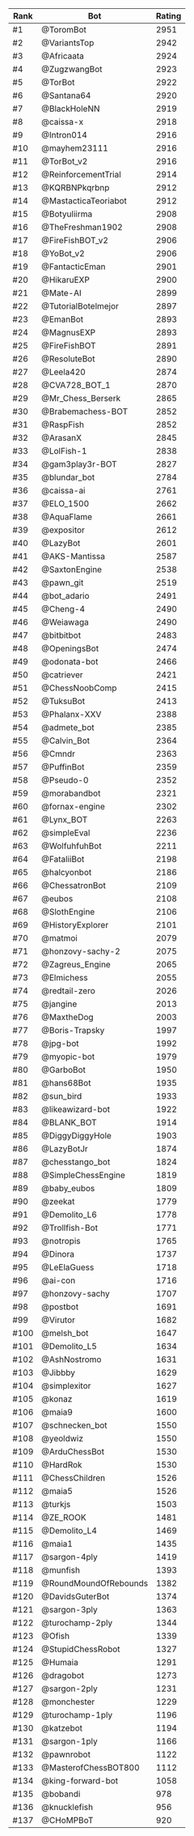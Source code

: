 Rank|Bot|Rating
---|---|---
#1|@ToromBot|2951
#2|@VariantsTop|2942
#3|@Africaata|2924
#4|@ZugzwangBot|2923
#5|@TorBot|2922
#6|@Santana64|2920
#7|@BlackHoleNN|2919
#8|@caissa-x|2918
#9|@Intron014|2916
#10|@mayhem23111|2916
#11|@TorBot_v2|2916
#12|@ReinforcementTrial|2914
#13|@KQRBNPkqrbnp|2912
#14|@MastacticaTeoriabot|2912
#15|@Botyuliirma|2908
#16|@TheFreshman1902|2908
#17|@FireFishBOT_v2|2906
#18|@YoBot_v2|2906
#19|@FantacticEman|2901
#20|@HikaruEXP|2900
#21|@Mate-AI|2899
#22|@TutorialBotelmejor|2897
#23|@EmanBot|2893
#24|@MagnusEXP|2893
#25|@FireFishBOT|2891
#26|@ResoluteBot|2890
#27|@Leela420|2874
#28|@CVA728_BOT_1|2870
#29|@Mr_Chess_Berserk|2865
#30|@Brabemachess-BOT|2852
#31|@RaspFish|2852
#32|@ArasanX|2845
#33|@LolFish-1|2838
#34|@gam3play3r-BOT|2827
#35|@blundar_bot|2784
#36|@caissa-ai|2761
#37|@ELO_1500|2662
#38|@AquaFlame|2661
#39|@expositor|2612
#40|@LazyBot|2601
#41|@AKS-Mantissa|2587
#42|@SaxtonEngine|2538
#43|@pawn_git|2519
#44|@bot_adario|2491
#45|@Cheng-4|2490
#46|@Weiawaga|2490
#47|@bitbitbot|2483
#48|@OpeningsBot|2474
#49|@odonata-bot|2466
#50|@catriever|2421
#51|@ChessNoobComp|2415
#52|@TuksuBot|2413
#53|@Phalanx-XXV|2388
#54|@admete_bot|2385
#55|@Calvin_Bot|2364
#56|@Cmndr|2363
#57|@PuffinBot|2359
#58|@Pseudo-0|2352
#59|@morabandbot|2321
#60|@fornax-engine|2302
#61|@Lynx_BOT|2263
#62|@simpleEval|2236
#63|@WolfuhfuhBot|2211
#64|@FataliiBot|2198
#65|@halcyonbot|2186
#66|@ChessatronBot|2109
#67|@eubos|2108
#68|@SlothEngine|2106
#69|@HistoryExplorer|2101
#70|@matmoi|2079
#71|@honzovy-sachy-2|2075
#72|@Zagreus_Engine|2065
#73|@Elmichess|2055
#74|@redtail-zero|2026
#75|@jangine|2013
#76|@MaxtheDog|2003
#77|@Boris-Trapsky|1997
#78|@jpg-bot|1992
#79|@myopic-bot|1979
#80|@GarboBot|1950
#81|@hans68Bot|1935
#82|@sun_bird|1933
#83|@likeawizard-bot|1922
#84|@BLANK_BOT|1914
#85|@DiggyDiggyHole|1903
#86|@LazyBotJr|1874
#87|@chesstango_bot|1824
#88|@SimpleChessEngine|1819
#89|@baby_eubos|1809
#90|@zeekat|1779
#91|@Demolito_L6|1778
#92|@Trollfish-Bot|1771
#93|@notropis|1765
#94|@Dinora|1737
#95|@LeElaGuess|1718
#96|@ai-con|1716
#97|@honzovy-sachy|1707
#98|@postbot|1691
#99|@Virutor|1682
#100|@melsh_bot|1647
#101|@Demolito_L5|1634
#102|@AshNostromo|1631
#103|@Jibbby|1629
#104|@simplexitor|1627
#105|@konaz|1619
#106|@maia9|1600
#107|@schnecken_bot|1550
#108|@yeoldwiz|1550
#109|@ArduChessBot|1530
#110|@HardRok|1530
#111|@ChessChildren|1526
#112|@maia5|1526
#113|@turkjs|1503
#114|@ZE_ROOK|1481
#115|@Demolito_L4|1469
#116|@maia1|1435
#117|@sargon-4ply|1419
#118|@munfish|1393
#119|@RoundMoundOfRebounds|1382
#120|@DavidsGuterBot|1374
#121|@sargon-3ply|1363
#122|@turochamp-2ply|1344
#123|@Ofish|1339
#124|@StupidChessRobot|1327
#125|@Humaia|1291
#126|@dragobot|1273
#127|@sargon-2ply|1231
#128|@monchester|1229
#129|@turochamp-1ply|1196
#130|@katzebot|1194
#131|@sargon-1ply|1166
#132|@pawnrobot|1122
#133|@MasterofChessBOT800|1112
#134|@king-forward-bot|1058
#135|@bobandi|978
#136|@knucklefish|956
#137|@CHoMPBoT|920
